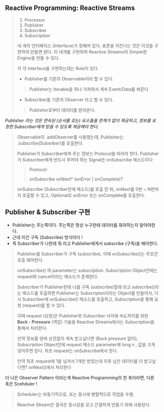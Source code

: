 ## Reactive Programming: Reactive Streams

> 1. Processor
> 2. Publisher
> 3. Subscriber
> 4. Subscription
> 
> 네 개의 인터페이스 (Interface)가 정해져 있다. 표준을 지킨다는 것은 이것을 구현하여 만들면 된다.
> 이 네개를 구현하여 Reactive Streams의 Simple한 Engine을 만들 수 있다.
> 
> 각 각 Interface를 구현하는데는 Rule이 있다.
> 
> * Publisher를 기존의 Observable이라 할 수 있다.
>> Publisher는 Iterable을 하나 가져와서 계속 Event/Data를 쏴준다
> 
> * Subscriber를 기존의 Observer 라고 할 수 있다.
>> Publisher로부터 데이터를 받아온다.
> 

 <I> Publisher 라는 것은 연속된 (순서를 갖는) 요소들을 한계가 없이 제공하고, 정보를
 요청한 Subscriber에게 받을 수 있도록 제공해야 한다.</I>

> Observable이 .addObserver를 사용했는데, Publisher는 .subscribe(Subsriber)를 호출한다.
> 
> Publisher가 Subscriber에게 주는 정보는 Protocol을 따라야 한다.
> Publisher가 Subscriber에게 반드시 주어야 하는 Signal은 onSubscribe 메소드이다  
> > Protocol:
>>
>> onSubscribe onNext* (onError | onComplete)?
> 
> onSubscribe (Subscriber안에 메소드)를 호출 한 뒤, onNext를 0번 ~ N번까지 호출할 수 있고,
> Optional로 onError 또는 onComplete를 호출한다.
> 

## Publisher & Subscriber 구현
* Publisher는 주는쪽이다. 주는쪽은 항상 누구한테 데이터를 줘야하는지 알아야한다.
* 근데 이건 구독 (Subscribe) 방식이다 !
* 즉 Subscriber가 나한테 줘 라고 Publisher에게서 subscribe (구독)을 해야한다.

> Publisher를 Subscriber가 구독 (subscribe), 이때 onSubscribe()는 무조건 호출 돼야한다.
> 
> onSubscribe() 의 parameter는 subscription.
> Subscription Object안에는 request와 cancel이라는 메소드가 존재한다.
> 
> Subscriber가 Publisher한테 너를 구독 (subscribe)할래 라고 subscribe()라는 메소드를 호출하면
> Publisher는 Subscripton이라는 Object를 만들어서, 다시 Subscriber에 onSubscribe() 메소드를 호출하고,
> Subscription을 통해 요청 (request)를 할 수 있다.
> 
> 이때 request (요청)은 Publisher와 Subscriber 사이에 속도차이를 위한  **Back - Pressure** (역압) 기술을 
> Reactive Streams에서는 Subscription을 통해서 처리한다.
> 
> 만약 정보를 양에 상관없이 계속 받고싶다면 (Back pressure 없이), Subscription Object안에 request
> 메소드 parameter에 long n , 값을 크게 넣어주면 된다.
> 최초 request는 onSubscribe에서 한다.
> 
> 만약 최초 request에 1을 넘겨서 1개만 받았는데 이후 남은 데이터를 더 받고싶다면? 
> onNext()에서 처리한다

더 나은 Observer Pattern 이라는게 Reactive Programming의 한 축이라면,
다른 축은 Scehduler !

> Scheduler는 비동기적으로, 또는 동시에 병렬적으로 작업을 수행.
> 
> Reactive Stream은 결국은 동시성을 갖고 간결하게 만들기 위해 사용된다.  